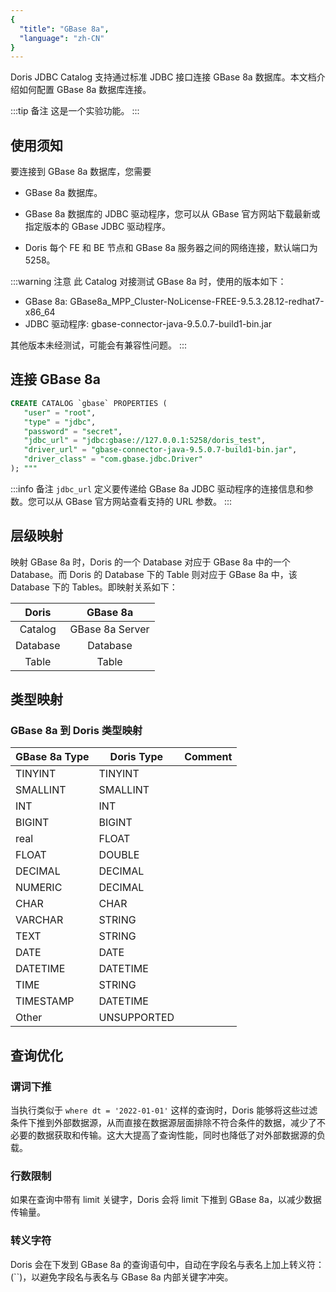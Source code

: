 ```yaml
---
{
  "title": "GBase 8a",
  "language": "zh-CN"
}
---
```


<!-- 
Licensed to the Apache Software Foundation (ASF) under one
or more contributor license agreements.  See the NOTICE file
distributed with this work for additional information
regarding copyright ownership.  The ASF licenses this file
to you under the Apache License, Version 2.0 (the
"License"); you may not use this file except in compliance
with the License.  You may obtain a copy of the License at

  http://www.apache.org/licenses/LICENSE-2.0

Unless required by applicable law or agreed to in writing,
software distributed under the License is distributed on an
"AS IS" BASIS, WITHOUT WARRANTIES OR CONDITIONS OF ANY
KIND, either express or implied.  See the License for the
specific language governing permissions and limitations
under the License.
-->

Doris JDBC Catalog 支持通过标准 JDBC 接口连接 GBase 8a 数据库。本文档介绍如何配置 GBase 8a 数据库连接。

:::tip 备注
这是一个实验功能。
:::

## 使用须知

要连接到 GBase 8a 数据库，您需要

- GBase 8a 数据库。

- GBase 8a 数据库的 JDBC 驱动程序，您可以从 GBase 官方网站下载最新或指定版本的 GBase JDBC 驱动程序。

- Doris 每个 FE 和 BE 节点和 GBase 8a 服务器之间的网络连接，默认端口为 5258。

:::warning 注意
此 Catalog 对接测试 GBase 8a 时，使用的版本如下：

- GBase 8a: GBase8a_MPP_Cluster-NoLicense-FREE-9.5.3.28.12-redhat7-x86_64
- JDBC 驱动程序: gbase-connector-java-9.5.0.7-build1-bin.jar

其他版本未经测试，可能会有兼容性问题。
:::

## 连接 GBase 8a

```sql
CREATE CATALOG `gbase` PROPERTIES (
   "user" = "root",
   "type" = "jdbc",
   "password" = "secret",
   "jdbc_url" = "jdbc:gbase://127.0.0.1:5258/doris_test",
   "driver_url" = "gbase-connector-java-9.5.0.7-build1-bin.jar",
   "driver_class" = "com.gbase.jdbc.Driver"
); """
```

:::info 备注
`jdbc_url` 定义要传递给 GBase 8a JDBC 驱动程序的连接信息和参数。您可以从 GBase 官方网站查看支持的 URL 参数。
:::

## 层级映射

映射 GBase 8a 时，Doris 的一个 Database 对应于 GBase 8a 中的一个 Database。而 Doris 的 Database 下的 Table 则对应于 GBase 8a 中，该 Database 下的 Tables。即映射关系如下：

|  Doris   |    GBase 8a     |
|:--------:|:---------------:|
| Catalog  | GBase 8a Server |
| Database |    Database     |
|  Table   |      Table      |

## 类型映射

### GBase 8a 到 Doris 类型映射

| GBase 8a Type | Doris Type  | Comment  |
|---------------|-------------|----------|
| TINYINT       | TINYINT     |          |
| SMALLINT      | SMALLINT    |          |
| INT           | INT         |          |
| BIGINT        | BIGINT      |          |
| real          | FLOAT       |          |
| FLOAT         | DOUBLE      |          |
| DECIMAL       | DECIMAL     |          |
| NUMERIC       | DECIMAL     |          |
| CHAR          | CHAR        |          |
| VARCHAR       | STRING      |          |
| TEXT          | STRING      |          |
| DATE          | DATE        |          |
| DATETIME      | DATETIME    |          |
| TIME          | STRING      |          |
| TIMESTAMP     | DATETIME    |          |
| Other         | UNSUPPORTED |          |

## 查询优化

### 谓词下推

当执行类似于 `where dt = '2022-01-01'` 这样的查询时，Doris 能够将这些过滤条件下推到外部数据源，从而直接在数据源层面排除不符合条件的数据，减少了不必要的数据获取和传输。这大大提高了查询性能，同时也降低了对外部数据源的负载。

### 行数限制

如果在查询中带有 limit 关键字，Doris 会将 limit 下推到 GBase 8a，以减少数据传输量。

### 转义字符

Doris 会在下发到 GBase 8a 的查询语句中，自动在字段名与表名上加上转义符：(``)，以避免字段名与表名与 GBase 8a 内部关键字冲突。
